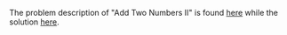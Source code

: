 The problem description of "Add Two Numbers II" is found [here](https://leetcode.com/problems/add-two-numbers-ii/description/) while the solution [here](https://github.com/aurimas13/Solutions-To-Problems/blob/main/LeetCode/Python%20Solutions/Add%20Two%20Numbers%20II/add.py).
